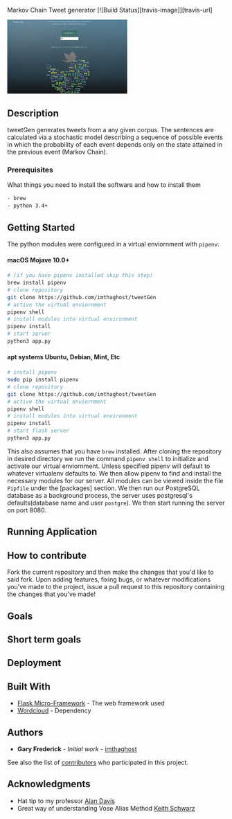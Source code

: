 Markov Chain Tweet generator
[![Build Status][travis-image]][travis-url]

<img src="/static/img/gen.png" width="55%"></img>

## Description

tweetGen generates tweets from a any given corpus. The sentences are calculated via a stochastic model describing a sequence of possible events in which the probability of each event depends only on the state attained in the previous event (Markov Chain).

### Prerequisites

What things you need to install the software and how to install them

```bash
- brew
- python 3.4+
```

## Getting Started

The python modules were configured in a virtual enviornment with `pipenv`:

#### macOS Mojave 10.0+

```bash
# (if you have pipenv installed skip this step)
brew install pipenv
# clone repository
git clone https://github.com/imthaghost/tweetGen
# active the virtual enviornment
pipenv shell
# install modules into virtual environment
pipenv install
# start server
python3 app.py
```

#### apt systems Ubuntu, Debian, Mint, Etc

```bash
# install pipenv
sudo pip install pipenv
# clone repository
git clone https://github.com/imthaghost/tweetGen
# active the virtual enviornment
pipenv shell
# install modules into virtual environment
pipenv install
# start flask server
python3 app.py
```

This also assumes that you have `brew` installed. After cloning the repository in desired directory we run the command `pipenv shell` to initialize and activate our virtual enviornment. Unless specified pipenv will default to whatever virtualenv defaults to. We then allow pipenv to find and install the necessary modules for our server. All modules can be viewed inside the file `Pipfile` under the [packages] section. We then run our PostgreSQL database as a background process, the server uses postgresql's defaults(database name and user `postgre`). We then start running the server on port 8080.

## Running Application

## How to contribute

Fork the current repository and then make the changes that you'd like to said fork. Upon adding features, fixing bugs,
or whatever modifications you've made to the project, issue a pull request to this repository containing the changes that you've made!

## Goals

## Short term goals

## Deployment

## Built With

-   [Flask Micro-Framework](http://flask.palletsprojects.com/en/1.1.x/) - The web framework used
-   [Wordcloud](https://pypi.org/project/wordcloud/) - Dependency

## Authors

-   **Gary Frederick** - _Initial work_ - [imthaghost](https://github.com/imthaghost)

See also the list of [contributors](https://github.com/imthaghost/tweetGen/contributors) who participated in this project.

## Acknowledgments

-   Hat tip to my professor [Alan Davis](https://github.com/neptunius)
-   Great way of understanding Vose Alias Method [Keith Schwarz](http://www.keithschwarz.com/darts-dice-coins/)
